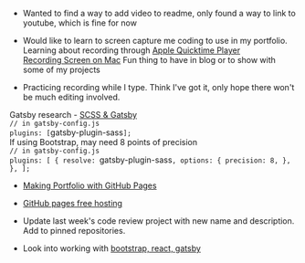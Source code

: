 * Wanted to find a way to add video to readme, only found a way to link to youtube, which is fine for now

* Would like to learn to screen capture me coding to use in my portfolio. Learning about recording through [Apple Quicktime Player](https://support.apple.com/en-us/HT201066)<br/>
[Recording Screen on Mac](https://support.apple.com/en-us/HT208721)
Fun thing to have in blog or to show with some of my projects

* Practicing recording while I type. Think I've got it, only hope there won't be much editing involved.

Gatsby research -
[SCSS & Gatsby](https://www.gatsbyjs.org/packages/gatsby-plugin-sass/)<br/>
`// in gatsby-config.js`<br/>
`plugins: [`gatsby-plugin-sass`];`
<br/>
If using Bootstrap, may need 8 points of precision<br/>
`// in gatsby-config.js`<br/>
`plugins: [
  {
    resolve: `gatsby-plugin-sass`,
    options: {
      precision: 8,
    },
  },
];`

* [Making Portfolio with GitHub Pages](https://thejackalofjavascript.com/your-portfolio-website-with-github-pages/)<br/>
* [GitHub pages free hosting](https://thejackalofjavascript.com/github-pages-free-hosting/)

* Update last week's code review project with new name and description. Add to pinned repositories.

* Look into working with [bootstrap, react, gatsby](https://react-bootstrap.github.io/getting-started/introduction)
